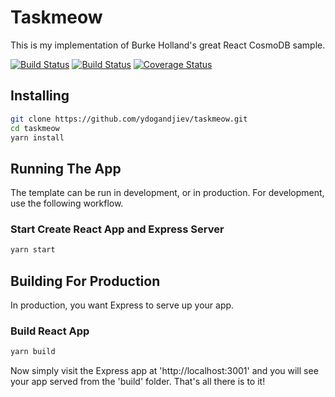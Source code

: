 # Taskmeow

This is my implementation of Burke Holland's great React CosmoDB sample.

[![Build Status](https://ydogandjiev.visualstudio.com/_apis/public/build/definitions/35dab36f-5d13-406c-afa8-9b2b906763c4/3/badge)](https://ydogandjiev.visualstudio.com/taskmeow/_build/index?definitionId=3)
[![Build Status](https://travis-ci.org/ydogandjiev/taskmeow.svg?branch=master)](https://travis-ci.org/ydogandjiev/taskmeow)
[![Coverage Status](https://coveralls.io/repos/github/ydogandjiev/taskmeow/badge.svg?branch=code-coverage)](https://coveralls.io/github/ydogandjiev/taskmeow?branch=code-coverage)

## Installing

```bash
git clone https://github.com/ydogandjiev/taskmeow.git
cd taskmeow
yarn install
```

## Running The App

The template can be run in development, or in production. For development, use the following workflow.

### Start Create React App and Express Server

```bash
yarn start
```

## Building For Production

In production, you want Express to serve up your app.

### Build React App

```bash
yarn build
```

Now simply visit the Express app at 'http://localhost:3001' and you will see your app served from the 'build' folder. That's all there is to it!
